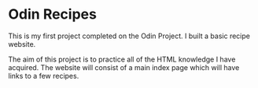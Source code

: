 # Odin Recipes

This is my first project completed on the Odin Project. I built a basic recipe website.

The aim of this project is to practice all of the HTML knowledge I have acquired. The website will consist of a main index page which will have links to a few recipes.

